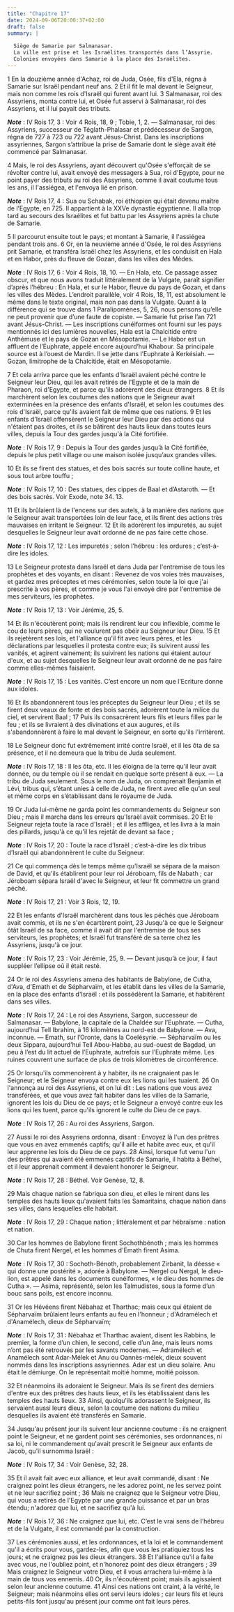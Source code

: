 ```yaml
---
title: "Chapitre 17"
date: 2024-09-06T20:00:37+02:00
draft: false
summary: |
  
  Siège de Samarie par Salmanasar.
  La ville est prise et les Israélites transportés dans l’Assyrie.
  Colonies envoyées dans Samarie à la place des Israélites.
---
```



1 En la douzième année d'Achaz, roi de Juda, Osée, fils d'Ela, régna à Samarie sur Israël pendant neuf ans. 2 Et il fit le mal devant le Seigneur, mais non comme les rois d'Israël qui furent avant lui. 3 Salmanasar, roi des Assyriens, monta contre lui, et Osée fut asservi à Salmanasar, roi des Assyriens, et il lui payait des tributs.

***Note*** :  IV Rois 17, 3 : Voir 4 Rois, 18, 9 ; Tobie, 1, 2. ― Salmanasar, roi des Assyriens, successeur de Téglath-Phalasar et prédécesseur de Sargon, régna de 727 à 723 ou 722 avant Jésus-Christ. Dans les inscriptions assyriennes, Sargon s’attribue la prise de Samarie dont le siège avait été commencé par Salmanasar.

4 Mais, le roi des Assyriens, ayant découvert qu'Osée s'efforçait de se révolter contre lui, avait envoyé des messagers à Sua, roi d'Egypte, pour ne point payer des tributs au roi des Assyriens, comme il avait coutume tous les ans, il l'assiégea, et l'envoya lié en prison.

***Note*** :  IV Rois 17, 4 : Sua ou Schabak, roi éthiopien qui était devenu maître de l’Egypte, en 725. Il appartient à la XXVe dynastie égyptienne. Il alla trop tard au secours des Israélites et fut battu par les Assyriens après la chute de Samarie.

5 Il parcourut ensuite tout le pays; et montant à Samarie, il l'assiégea pendant trois ans. 6 Or, en la neuvième année d'Osée, le roi des Assyriens prit Samarie, et transféra Israël chez les Assyriens, et les conduisit en Hala et en Habor, près du fleuve de Gozan, dans les villes des Mèdes.

***Note*** :  IV Rois 17, 6 : Voir 4 Rois, 18, 10. ― En Hala, etc. Ce passage assez obscur, et que nous avons traduit littéralement de la Vulgate, paraît signifier d’après l’hébreu : En Hala, et sur le Habor, fleuve du pays de Gozan, et dans les villes des Mèdes. L’endroit parallèle, voir 4 Rois, 18, 11, est absolument le même dans le texte original, mais non pas dans la Vulgate. Quant à la différence qui se trouve dans 1 Paralipomènes, 5, 26, nous pensons qu’elle ne peut provenir que d’une faute de copiste. ― Samarie fut prise l’an 721 avant Jésus-Christ. ― Les inscriptions cunéiformes ont fourni sur les pays mentionnés ici des lumières nouvelles, Hala est la Chalcitide entre Anthémuse et le pays de Gozan en Mésopotamie. ― Le Habor est un affluent de l’Euphrate, appelé encore aujourd’hui Khabour. Sa principale source est à l’ouest de Mardin. Il se jette dans l’Euphrate à Kerkésiah. ― Gozan, limitrophe de la Chalcitide, était en Mésopotamie.


7 Et cela arriva parce que les enfants d'Israël avaient péché contre le Seigneur leur Dieu, qui les avait retirés de l'Egypte et de la main de Pharaon, roi d'Egypte, et parce qu'ils adorèrent des dieux étrangers. 8 Et ils marchèrent selon les coutumes des nations que le Seigneur avait exterminées en la présence des enfants d'Israël, et selon les coutumes des rois d'Israël, parce qu'ils avaient fait de même que ces nations. 9 Et les enfants d'Israël offensèrent le Seigneur leur Dieu par des actions qui n'étaient pas droites, et ils se bâtirent des hauts lieux dans toutes leurs villes, depuis la Tour des gardes jusqu'à la Cité fortifiée.

***Note*** :  IV Rois 17, 9 : Depuis la Tour des gardes jusqu’à la Cité fortifiée, depuis le plus petit village ou une maison isolée jusqu’aux grandes villes.

10 Et ils se firent des statues, et des bois sacrés sur toute colline haute, et sous tout arbre touffu ;

***Note*** :  IV Rois 17, 10 : Des statues, des cippes de Baal et d’Astaroth. ― Et des bois sacrés. Voir Exode, note 34. 13.

11 Et ils brûlaient là de l'encens sur des autels, à la manière des nations que le Seigneur avait transportées loin de leur face, et ils firent des actions très mauvaises en irritant le Seigneur. 12 Et ils adorèrent les impuretés, au sujet desquelles le Seigneur leur avait ordonné de ne pas faire cette chose.

***Note*** :  IV Rois 17, 12 : Les impuretés ; selon l’hébreu : les ordures ; c’est-à-dire les idoles.

13 Le Seigneur protesta dans Israël et dans Juda par l'entremise de tous les prophètes et des voyants, en disant : Revenez de vos voies très mauvaises, et gardez mes préceptes et mes cérémonies, selon toute la loi que j'ai prescrite à vos pères, et comme je vous l'ai envoyé dire par l'entremise de mes serviteurs, les prophètes.

***Note*** :  IV Rois 17, 13 : Voir Jérémie, 25, 5.

14 Et ils n'écoutèrent point; mais ils rendirent leur cou inflexible, comme le cou de leurs pères, qui ne voulurent pas obéir au Seigneur leur Dieu. 15 Et ils rejetèrent ses lois, et l'alliance qu'il fit avec leurs pères, et les déclarations par lesquelles il protesta contre eux; ils suivirent aussi les vanités, et agirent vainement; ils suivirent les nations qui étaient autour d'eux, et au sujet desquelles le Seigneur leur avait ordonné de ne pas faire comme elles-mêmes faisaient.

***Note*** :  IV Rois 17, 15 : Les vanités. C’est encore un nom que l’Ecriture donne aux idoles.

16 Et ils abandonnèrent tous les préceptes du Seigneur leur Dieu ; et ils se firent deux veaux de fonte et des bois sacrés, adorèrent toute la milice du ciel, et servirent Baal ; 17 Puis ils consacrèrent leurs fils et leurs filles par le feu ; et ils se livraient à des divinations et aux augures, et ils s'abandonnèrent à faire le mal devant le Seigneur, en sorte qu'ils l'irritèrent.

18 Le Seigneur donc fut extrêmement irrité contre Israël, et il les ôta de sa présence, et il ne demeura que la tribu de Juda seulement.

***Note*** :  IV Rois 17, 18 : Il les ôta, etc. Il les éloigna de la terre qu’il leur avait donnée, ou du temple où il se rendait en quelque sorte présent à eux. ― La tribu de Juda seulement. Sous le nom de Juda, on comprenait Benjamin et Lévi, tribus qui, s’étant unies à celle de Juda, ne firent avec elle qu’un seul et même corps en s’établissant dans le royaume de Juda.

19 Or Juda lui-même ne garda point les commandements du Seigneur son Dieu ; mais il marcha dans les erreurs qu'Israël avait commises. 20 Et le Seigneur rejeta toute la race d'Israël ; et il les affligea, et les livra à la main des pillards, jusqu'à ce qu'il les rejetât de devant sa face ;

***Note*** :  IV Rois 17, 20 : Toute la race d’Israël ; c’est-à-dire les dix tribus d’Israël qui abandonnèrent le culte du Seigneur.

21 Ce qui commença dès le temps même qu'Israël se sépara de la maison de David, et qu'ils établirent pour leur roi Jéroboam, fils de Nabath ; car Jéroboam sépara Israël d'avec le Seigneur, et leur fit commettre un grand péché.

***Note*** :  IV Rois 17, 21 : Voir 3 Rois, 12, 19.

22 Et les enfants d'Israël marchèrent dans tous les péchés que Jéroboam avait commis, et ils ne s'en écartèrent point, 23 Jusqu'à ce que le Seigneur ôtât Israël de sa face, comme il avait dit par l'entremise de tous ses serviteurs, les prophètes; et Israël fut transféré de sa terre chez les Assyriens, jusqu'à ce jour.

***Note*** :  IV Rois 17, 23 : Voir Jérémie, 25, 9. ― Devant jusqu’à ce jour, il faut suppléer l’ellipse où il était resté.


24 Or le roi des Assyriens amena des habitants de Babylone, de Cutha, d'Ava, d'Emath et de Sépharvaïm, et les établit dans les villes de la Samarie, en la place des enfants d'Israël : et ils possédèrent la Samarie, et habitèrent dans ses villes.

***Note*** :  IV Rois 17, 24 : Le roi des Assyriens, Sargon, successeur de Salmanasar. ― Babylone, la capitale de la Chaldée sur l’Euphrate. ― Cutha, aujourd’hui Tell Ibrahim, à 16 kilomètres au nord-est de Babylone. ― Ava, inconnue. ― Emath, sur l’Oronte, dans la Coelésyrie. ― Sépharvaïm ou les deux Sippara, aujourd’hui Tell Abou-Habba, au sud-ouest de Bagdad, un peu à l’est du lit actuel de l’Euphrate, autrefois sur l’Euphrate même. Les ruines couvrent une surface de plus de trois kilomètres de circonférence.

25 Or lorsqu'ils commencèrent à y habiter, ils ne craignaient pas le Seigneur; et le Seigneur envoya contre eux les lions qui les tuaient. 26 On l'annonça au roi des Assyriens, et on lui dit : Les nations que vous avez transférées, et que vous avez fait habiter dans les villes de la Samarie, ignorent les lois du Dieu de ce pays; et le Seigneur a envoyé contre eux les lions qui les tuent, parce qu'ils ignorent le culte du Dieu de ce pays.

***Note*** :  IV Rois 17, 26 : Au roi des Assyriens, Sargon.

27 Aussi le roi des Assyriens ordonna, disant : Envoyez là l'un des prêtres que vous en avez emmenés captifs; qu'il aille et habite avec eux, et qu'il leur apprenne les lois du Dieu de ce pays. 28 Ainsi, lorsque fut venu l'un des prêtres qui avaient été emmenés captifs de Samarie, il habita à Béthel, et il leur apprenait comment il devaient honorer le Seigneur.

***Note*** :  IV Rois 17, 28 : Béthel. Voir Genèse, 12, 8.

29 Mais chaque nation se fabriqua son dieu, et elles le mirent dans les temples des hauts lieux qu'avaient faits les Samaritains, chaque nation dans ses villes, dans lesquelles elle habitait.

***Note*** :  IV Rois 17, 29 : Chaque nation ; littéralement et par hébraïsme : nation et nation.

30 Car les hommes de Babylone firent Sochothbénoth ; mais les hommes de Chuta firent Nergel, et les hommes d'Emath firent Asima.

***Note*** :  IV Rois 17, 30 : Sochoth-Bénoth, probablement Zirbanit, la déesse « qui donne une postérité », adorée à Babylone. ― Nergel ou Nergal, le dieu-lion, est appelé dans les documents cunéiformes, « le dieu des hommes de Cutha ». ― Asima, représenté, selon les Talmudistes, sous la forme d’un bouc sans poils, est encore inconnu.

31 Or les Hévéens firent Nébahaz et Tharthac; mais ceux qui étaient de Sépharvaïm brûlaient leurs enfants au feu en l'honneur ; d'Adramélech et d'Anamélech, dieux de Sépharvaïm;

***Note*** :  IV Rois 17, 31 : Nébahaz et Tharthac avaient, disent les Rabbins, le premier, la forme d’un chien, le second, celle d’un âne, mais leurs noms n’ont pas été retrouvés par les savants modernes. ― Adramélech et Anamélech sont Adar-Mélek et Anu ou Oannès-mélek, dieux souvent nommés dans les inscriptions assyriennes. Adar est un dieu solaire. Anu était le démiurge. On le représentait moitié homme, moitié poisson.

32 Et néanmoins ils adoraient le Seigneur. Mais ils se firent des derniers d'entre eux des prêtres des hauts lieux, et ils les établissaient dans les temples des hauts lieux. 33 Ainsi, quoiqu'ils adorassent le Seigneur, ils servaient aussi leurs dieux, selon la coutume des nations du milieu desquelles ils avaient été transférés en Samarie.


34 Jusqu'au présent jour ils suivent leur ancienne coutume : ils ne craignent point le Seigneur, et ne gardent point ses cérémonies, ses ordonnances, ni sa loi, ni le commandement qu'avait prescrit le Seigneur aux enfants de Jacob, qu'il surnomma Israël :

***Note*** :  IV Rois 17, 34 : Voir Genèse, 32, 28.

35 Et il avait fait avec eux alliance, et leur avait commandé, disant : Ne craignez point les dieux étrangers, ne les adorez point, ne les servez point et ne leur sacrifiez point ; 36 Mais ne craignez que le Seigneur votre Dieu, qui vous a retirés de l'Egypte par une grande puissance et par un bras étendu; n'adorez que lui, et ne sacrifiez qu'à lui.

***Note*** :  IV Rois 17, 36 : Ne craignez que lui, etc. C’est le vrai sens de l’hébreu et de la Vulgate, il est commandé par la construction.

37 Les cérémonies aussi, et les ordonnances, et la loi et le commandement qu'il a écrits pour vous, gardez-les, afin que vous les pratiquiez tous les jours; et ne craignez pas les dieux étrangers. 38 Et l'alliance qu'il a faite avec vous, ne l'oubliez point, et n'honorez point des dieux étrangers ; 39 Mais craignez le Seigneur votre Dieu, et il vous arrachera lui-même à la main de tous vos ennemis. 40 Or, ils n'écoutèrent point; mais ils agissaient selon leur ancienne coutume. 41 Ainsi ces nations ont craint, à la vérité, le Seigneur; mais néanmoins elles ont servi leurs idoles ; car leurs fils et leurs petits-fils font jusqu'au présent jour comme ont fait leurs pères.

